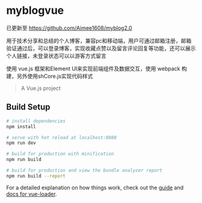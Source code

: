 # myblogvue
已更新至 https://github.com/Aimee1608/myblog2.0


用于技术分享和总结的个人博客，兼容pc和移动端，用户可通过邮箱注册，邮箱验证通过后，可以登录博客，实现收藏点赞以及留言评论回复等功能，还可以展示个人链接，未登录状态可以以游客方式留言

使用 vue.js 框架和Element UI来实现前端组件及数据交互，使用 webpack 构建，另外使用shCore.js实现代码样式

> A Vue.js project

## Build Setup

``` bash
# install dependencies
npm install

# serve with hot reload at localhost:8080
npm run dev

# build for production with minification
npm run build

# build for production and view the bundle analyzer report
npm run build --report
```

For a detailed explanation on how things work, check out the [guide](http://vuejs-templates.github.io/webpack/) and [docs for vue-loader](http://vuejs.github.io/vue-loader).
